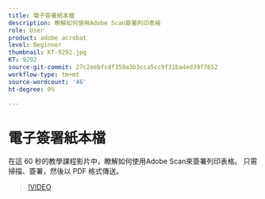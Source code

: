 ```yaml
---
title: 電子簽署紙本檔
description: 瞭解如何使用Adobe Scan簽署列印表格
role: User
product: adobe acrobat
level: Beginner
thumbnail: KT-9292.jpg
KT: 9292
source-git-commit: 27c2eebfcdf359a3b3cca5cc9f31ba4ed39f7652
workflow-type: tm+mt
source-wordcount: '46'
ht-degree: 0%

---
```


# 電子簽署紙本檔

在這 60 秒的教學課程影片中，瞭解如何使用Adobe Scan來簽署列印表格。 只需掃描、簽署，然後以 PDF 格式傳送。

>[!VIDEO](https://video.tv.adobe.com/v/338331?hidetitle=true)
